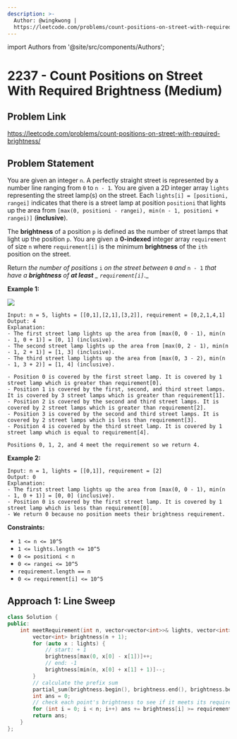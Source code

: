 ```yaml
---
description: >-
  Author: @wingkwong |
  https://leetcode.com/problems/count-positions-on-street-with-required-brightness/
---
```


import Authors from '@site/src/components/Authors';

# 2237 - Count Positions on Street With Required Brightness (Medium)

## Problem Link

https://leetcode.com/problems/count-positions-on-street-with-required-brightness/

## Problem Statement

You are given an integer `n`. A perfectly straight street is represented by a number line ranging from `0` to `n - 1`. You are given a 2D integer array `lights` representing the street lamp(s) on the street. Each `lights[i] = [positioni, rangei]` indicates that there is a street lamp at position `positioni` that lights up the area from `[max(0, positioni - rangei), min(n - 1, positioni + rangei)]` (**inclusive**).

The **brightness** of a position `p` is defined as the number of street lamps that light up the position `p`. You are given a **0-indexed** integer array `requirement` of size `n` where `requirement[i]` is the minimum **brightness** of the `ith` position on the street.

Return _the number of positions_ `i` _on the street between_ `0` _and_ `n - 1` _that have a **brightness** of **at least** _ `requirement[i]`_._



**Example 1:**

![](https://assets.leetcode.com/uploads/2022/04/11/screenshot-2022-04-11-at-22-24-43-diagramdrawio-diagramsnet.png)

```
Input: n = 5, lights = [[0,1],[2,1],[3,2]], requirement = [0,2,1,4,1]
Output: 4
Explanation:
- The first street lamp lights up the area from [max(0, 0 - 1), min(n - 1, 0 + 1)] = [0, 1] (inclusive).
- The second street lamp lights up the area from [max(0, 2 - 1), min(n - 1, 2 + 1)] = [1, 3] (inclusive).
- The third street lamp lights up the area from [max(0, 3 - 2), min(n - 1, 3 + 2)] = [1, 4] (inclusive).

- Position 0 is covered by the first street lamp. It is covered by 1 street lamp which is greater than requirement[0].
- Position 1 is covered by the first, second, and third street lamps. It is covered by 3 street lamps which is greater than requirement[1].
- Position 2 is covered by the second and third street lamps. It is covered by 2 street lamps which is greater than requirement[2].
- Position 3 is covered by the second and third street lamps. It is covered by 2 street lamps which is less than requirement[3].
- Position 4 is covered by the third street lamp. It is covered by 1 street lamp which is equal to requirement[4].

Positions 0, 1, 2, and 4 meet the requirement so we return 4.
```

**Example 2:**

```
Input: n = 1, lights = [[0,1]], requirement = [2]
Output: 0
Explanation:
- The first street lamp lights up the area from [max(0, 0 - 1), min(n - 1, 0 + 1)] = [0, 0] (inclusive).
- Position 0 is covered by the first street lamp. It is covered by 1 street lamp which is less than requirement[0].
- We return 0 because no position meets their brightness requirement.
```

**Constraints:**

* `1 <= n <= 10^5`
* `1 <= lights.length <= 10^5`
* `0 <= positioni < n`
* `0 <= rangei <= 10^5`
* `requirement.length == n`
* `0 <= requirement[i] <= 10^5`

## Approach 1: Line Sweep

<Authors names="@wingkwing"/>

```cpp
class Solution {
public:
    int meetRequirement(int n, vector<vector<int>>& lights, vector<int>& requirement) {
        vector<int> brightness(n + 1);
        for (auto x : lights) {
            // start: + 1
            brightness[max(0, x[0] - x[1])]++;
            // end: -1
            brightness[min(n, x[0] + x[1] + 1)]--;
        }
        // calculate the prefix sum
        partial_sum(brightness.begin(), brightness.end(), brightness.begin());
        int ans = 0;
        // check each point's brightness to see if it meets its requirement
        for (int i = 0; i < n; i++) ans += brightness[i] >= requirement[i];
        return ans;
    }
};
```
